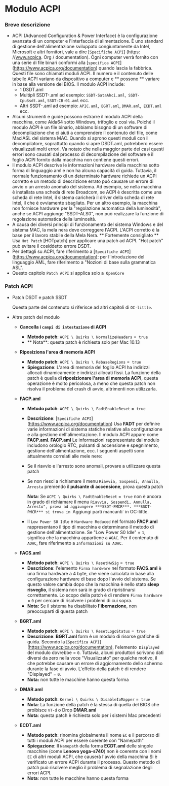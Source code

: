 # Modulo ACPI

### Breve descrizione

- ACPI (Advanced Configuration & Power Interface) è la configurazione avanzata di un computer e l'interfaccia di alimentazione. È uno standard di gestione dell'alimentazione sviluppato congiuntamente da Intel, Microsoft e altri fornitori, vale a dire [`Specifiche ACPI`] (https: //www.acpica. Org / documentation). Ogni computer verrà fornito con una serie di file binari conformi alla [`specifica ACPI`] (https://www.acpica.org/documentation) quando lascia la fabbrica. Questi file sono chiamati moduli ACPI. Il numero e il contenuto delle tabelle ACPI variano da dispositivo a computer e ** possono ** variare in base alla versione del BIOS. Il modulo ACPI include:
  - 1 DSDT.aml
  - Multipli SSDT-.aml ad esempio: `SSDT-SataAhci.aml`,` SSDT-CpuSsdt.aml`, `SSDT-CB-01.aml` ecc.
  - Altri SSDT-.aml ad esempio: `APIC.aml`,` BGRT.aml`, `DMAR.aml`,` ECDT.aml` ecc.
- Alcuni strumenti e guide possono estrarre il modulo ACPI della macchina, come Aida64 sotto Windows, trifoglio e così via. Poiché il modulo ACPI è un file binario, abbiamo bisogno di un software di decompilazione che ci aiuti a comprendere il contenuto del file, come MaciASL del sistema MAC. Quando si aprono questi moduli con il decompilatore, soprattutto quando si apre DSDT.aml, potrebbero essere visualizzati molti errori. Va notato che nella maggior parte dei casi questi errori sono causati dal processo di decompilazione del software e il foglio ACPI fornito dalla macchina non contiene questi errori.
- Il modulo ACPI descrive le informazioni hardware della macchina sotto forma di linguaggio aml e non ha alcuna capacità di guida. Tuttavia, il normale funzionamento di un determinato hardware richiede un ACPI corretto e un metodo di descrizione errato può causare un errore di avvio o un arresto anomalo del sistema. Ad esempio, se nella macchina è installata una scheda di rete Broadcom, se ACPI è descritta come una scheda di rete Intel, il sistema caricherà il driver della scheda di rete Intel, il che è ovviamente sbagliato. Per un altro esempio, la macchina non fornisce hardware per la "regolazione automatica della luminosità", anche se ACPI aggiunge "SSDT-ALS0", non può realizzare la funzione di regolazione automatica della luminosità.
- A causa dei diversi principi di funzionamento del sistema Windows e del sistema MAC, la mela nera deve correggere l'ACPI. L'ACPI corretto è la base per il lavoro stabile della Mela Nera. ** Fortemente consigliato ** Usa `Hot Patch` [HOTpatch] per applicare una patch ad ACPI. "Hot patch" può evitare il cosiddetto errore DSDT.
- Per dettagli su ACPI, fare riferimento a [`Specifiche ACPI`] (https://www.acpica.org/documentation); per l'introduzione del linguaggio AML, fare riferimento a "Nozioni di base sulla grammatica ASL".
- Questo capitolo `Patch ACPI` si applica solo a` OpenCore`

### Patch ACPI

- Patch DSDT e patch SSDT

  Questa parte del contenuto si riferisce ad altri capitoli di `OC-little`.

- Altre patch del modulo

  - **Cancella i `campi di intestazione` di ACPI**
    - **Metodo patch**: `ACPI \ Quirks \ NormalizeHeaders` =` true`
    - ** Nota**: questa patch è richiesta solo per Mac 10.13
  - **Riposiziona l'area di memoria ACPI**
    - **Metodo patch**: `ACPI \ Quirks \ RebaseRegions` =` true`
    - **Spiegazione**: L'area di memoria del foglio ACPI ha indirizzi allocati dinamicamente e indirizzi allocati fissi. La funzione della patch è quella di **riposizionare l'area di memoria ACPI**, questa operazione è molto pericolosa, a meno che questa patch non risolva il problema del crash di avvio, altrimenti non utilizzarla.
  - **FACP.aml**
    
    - **Metodo patch**: `ACPI \ Quirks \ FadtEnableReset` =` true`
    
    - **Descrizione**: [`Specifiche ACPI`] (https://www.acpica.org/documentation) Usa **FADT** per definire varie informazioni di sistema statiche relative alla configurazione e alla gestione dell'alimentazione. Il modulo ACPI appare come **FACP.aml**. **FACP.aml** Le informazioni rappresentate dal modulo includono orologio RTC, pulsanti di accensione e spegnimento, gestione dell'alimentazione, ecc. I seguenti aspetti sono attualmente correlati alle mele nere:
    
    - Se il riavvio e l'arresto sono anomali, provare a utilizzare questa patch
      
    - Se non riesci a richiamare il menu `Riavvia, Sospendi, Annulla, Arresta` premendo il **pulsante di accensione**, prova questa patch
      
      **Nota**: Se `ACPI \ Quirks \ FadtEnableReset` =` true` non è ancora in grado di richiamare il menu `Riavvia, Sospendi, Annulla, Arresto", prova ad aggiungere ***SSDT-PMCR***. ***SSDT-PMCR*** si trova in `Aggiungi parti mancanti` in OC-little.
      
    - Il `Low Power S0 Idle` e `Hardware Reduced` nel formato **FACP.aml** rappresentano il tipo di macchina e determinano il metodo di gestione dell'alimentazione. Se "Low Power S0 Idle" = `1`, significa che la macchina appartiene a `AOAC`. Per il contenuto di `AOAC`, fare riferimento a `Informazioni su AOAC`.
    
  - **FACS.aml**
    - **Metodo patch**: `ACPI \ Quirks \ ResetHwSig` =` true`
    - **Descrizione**: l'elemento `Firma hardware` nel formato **FACS.aml** è una firma hardware a 4 byte, che viene calcolata in base alla configurazione hardware di base dopo l'avvio del sistema. Se questo valore cambia dopo che la macchina è nello stato **sleep** **risveglio**, il sistema non sarà in grado di ripristinarsi correttamente. Lo scopo della patch è di rendere `Firma hardware` = `0` per cercare di risolvere i problemi di cui sopra.
    - **Nota:** Se il sistema ha disabilitato **l'ibernazione**, non preoccuparti di questa patch
  - **BGRT.aml**
    - **Metodo patch**: `ACPI \ Quirks \ ResetLogoStatus` =` true`
    - **Descrizione**: **BGRT.aml** form è un modulo di risorse grafiche di guida. Secondo la [`Specifica ACPI`] (https://www.acpica.org/documentation), l'elemento` Displayed` del modulo dovrebbe = `0`. Tuttavia, alcuni produttori scrivono dati diversi da zero nella voce "Visualizzato" per qualche motivo, il che potrebbe causare un errore di aggiornamento dello schermo durante la fase di avvio. L'effetto della patch è di rendere "Displayed" = `0`.
    - **Nota:** non tutte le macchine hanno questa forma
  - **DMAR.aml**
    - **Metodo patch**: `Kernel \ Quirks \ DisableIoMapper` =` true`
    - **Nota**: La funzione della patch è la stessa di quella del BIOS che proibisce `VT-d` o Drop **DMAR.aml**
    - **Nota**: questa patch è richiesta solo per i sistemi Mac precedenti
  - **ECDT.aml**
    
    - **Metodo patch**: rinomina globalmente il nome `EC` e il percorso di tutti i moduli ACPI per essere coerente con "Namepath"
    - **Spiegazione**: Il `Namepath` della forma **ECDT.aml** delle singole macchine (come **Lenovo yoga-s740**) non è coerente con i nomi` EC` di altri moduli ACPI, che causerà l'avvio della macchina Si è verificato un errore ACPI durante il processo. Questo metodo di patch può risolvere meglio il problema di segnalazione degli errori ACPI.
    - **Nota**: non tutte le macchine hanno questa forma
